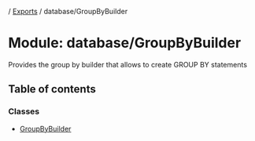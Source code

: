 [](../README.md) / [Exports](../modules.md) / database/GroupByBuilder

# Module: database/GroupByBuilder

Provides the group by builder that allows to create GROUP BY statements

## Table of contents

### Classes

- [GroupByBuilder](../classes/database_groupbybuilder.groupbybuilder.md)

